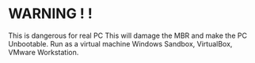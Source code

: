 # WARNING ! !

This is dangerous for real PC
This will damage the MBR and make the PC Unbootable.
Run as a virtual machine Windows Sandbox, VirtualBox, VMware Workstation.

